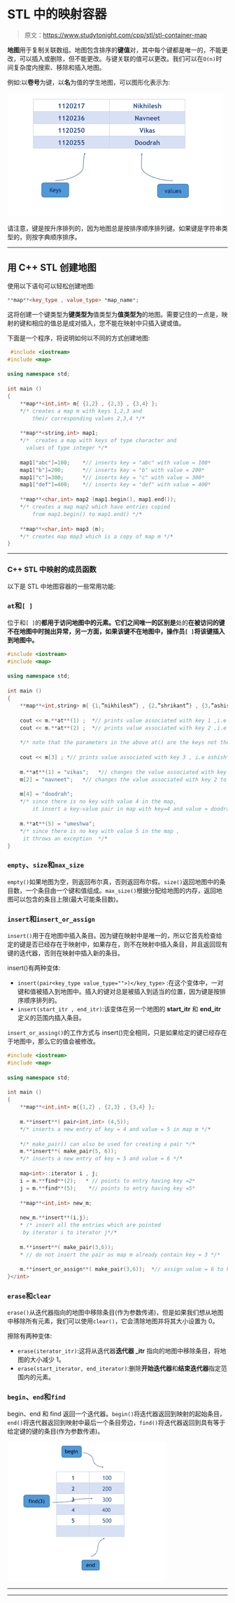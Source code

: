 # STL 中的映射容器

> 原文：<https://www.studytonight.com/cpp/stl/stl-container-map>

**地图**用于复制关联数组。地图包含排序的**键值**对，其中每个键都是唯一的，不能更改，可以插入或删除，但不能更改。与键关联的值可以更改。我们可以在`O(n)`时间复杂度内搜索、移除和插入地图。

例如:以**卷号**为键，以**名**为值的学生地图，可以图形化表示为:

![First example of Maps in STL](img/1cce261a6f16c4d665160c2c2098d38a.png)

请注意，键是按升序排列的，因为地图总是按排序顺序排列键。如果键是字符串类型的，则按字典顺序排序。

* * *

## 用 C++ STL 创建地图

使用以下语句可以轻松创建地图:

```cpp
**map**<key_type , value_type> *map_name*;
```

这将创建一个键类型为**键类型为**值类型为**值类型为**的地图。需要记住的一点是，映射的键和相应的值总是成对插入，您不能在映射中只插入键或值。

下面是一个程序，将说明如何以不同的方式创建地图:

```cpp
 #include <iostream>
#include <map>

using namespace std;

int main ()
{
    **map**<int,int> m{ {1,2} , {2,3} , {3,4} };
    */* creates a map m with keys 1,2,3 and 
        their corresponding values 2,3,4 */*  

    **map**<string,int> map1; 
    */*  creates a map with keys of type character and 
      values of type integer */*

    map1["abc"]=100;    *// inserts key = "abc" with value = 100*
    map1["b"]=200;      *// inserts key = "b" with value = 200*
    map1["c"]=300;      *// inserts key = "c" with value = 300*
    map1["def"]=400;    *// inserts key = "def" with value = 400*

    **map**<char,int> map2 (map1.begin(), map1.end());
    */* creates a map map2 which have entries copied 
        from map1.begin() to map1.end() */* 

    **map**<char,int> map3 (m);
    */* creates map map3 which is a copy of map m */*
} 
```

* * *

### C++ STL 中映射的成员函数

以下是 STL 中地图容器的一些常用功能:

### `at`和`[ ]`

位于和`[ ]`的**都用于访问地图中的元素。它们之间唯一的区别是**处的**在被访问的键不在地图中时抛出异常，另一方面，如果该键不在地图中，操作员`[ ]`将该键插入到地图中。**

```cpp
#include <iostream>
#include <map>

using namespace std;

int main ()
{
    **map**<int,string> m{ {1,”nikhilesh”} , {2,”shrikant”} , {3,”ashish”} };

    cout << m.**at**(1) ;  *// prints value associated with key 1 ,i.e nikhilesh*
    cout << m.**at**(2) ;  *// prints value associated with key 2 ,i.e shrikant*

    */* note that the parameters in the above at() are the keys not the index */*

    cout << m[3] ; *// prints value associated with key 3 , i.e ashish*

    m.**at**(1) = "vikas";   *// changes the value associated with key 1 to vikas*
    m[2] = "navneet";   *// changes the value associated with key 2 to navneet*

    m[4] = "doodrah";   
    */* since there is no key with value 4 in the map, 
        it insert a key-value pair in map with key=4 and value = doodrah */*

    m.**at**(5) = "umeshwa"; 
    */* since there is no key with value 5 in the map , 
     it throws an exception  */* 
} 
```

### `empty`、`size`和`max_size`

`empty()`如果地图为空，则返回布尔真，否则返回布尔假。`size()`返回地图中的条目数，一个条目由一个键和值组成。`max_size()`根据分配给地图的内存，返回地图可以包含的条目上限(最大可能条目数)。

### `insert`和`insert_or_assign`

`insert()`用于在地图中插入条目。因为键在映射中是唯一的，所以它首先检查给定的键是否已经存在于映射中，如果存在，则不在映射中插入条目，并且返回现有键的迭代器，否则在映射中插入新的条目。

insert()有两种变体:

*   `insert(pair<key_type value_type="">)</key_type>` :在这个变体中，一对键和值被插入到地图中。插入的键对总是被插入到适当的位置，因为键是按排序顺序排列的。
*   `insert(start_itr , end_itr)`:该变体在另一个地图的 **start_itr** 和 **end_itr** 定义的范围内插入条目。

`insert_or_assing()`的工作方式与 insert()完全相同，只是如果给定的键已经存在于地图中，那么它的值会被修改。

```cpp
#include <iostream>
#include <map>

using namespace std;

int main ()
{
    **map**<int,int> m{{1,2} , {2,3} , {3,4} };

    m.**insert**( pair<int,int> (4,5));
    */* inserts a new entry of key = 4 and value = 5 in map m */*

    */* make_pair() can also be used for creating a pair */*
    m.**insert**( make_pair(5, 6));
    */* inserts a new entry of key = 5 and value = 6 */*

    map<int>::iterator i , j;
    i = m.**find**(2);   * // points to entry having key =2*
    j = m.**find**(5);    *// points to entry having key =5*

    **map**<int,int> new_m;

    new_m.**insert**(i,j);
    * /* insert all the entries which are pointed 
     by iterator i to iterator j*/* 

    m.**insert**( make_pair(3,6));  
    * // do not insert the pair as map m already contain key = 3 */* 

    m.**insert_or_assign**( make_pair(3,6));  *// assign value = 6 to key =3  * 
}</int> 
```

### `erase`和`clear`

`erase()`从迭代器指向的地图中移除条目(作为参数传递)，但是如果我们想从地图中移除所有元素，我们可以使用`clear()`，它会清除地图并将其大小设置为 0。

擦除有两种变体:

*   `erase(iterator_itr)`:这将从迭代器**迭代器 _itr** 指向的地图中移除条目，将地图的大小减少 1。
*   `erase(start_iterator, end_iterator)`:删除**开始迭代器**和**结束迭代器**指定范围内的元素。

### `begin`、`end`和`find`

begin、end 和 find 返回一个迭代器。`begin()`将迭代器返回到映射的起始条目，`end()`将迭代器返回到映射中最后一个条目旁边，`find()`将迭代器返回到具有等于给定键的键的条目(作为参数传递)。

![begin, end and find function for maps](img/310b9764fa4dcc3f1cb4ce4fb4272915.png)

* * *

* * *